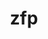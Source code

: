 ---
title: "zfp"
layout: cache
categories: [package, v0.19]
meta: {"versions": ["0.5.5"], "compilers": ["gcc@7.3.1"], "oss": ["amzn2"], "platforms": ["linux"], "targets": ["aarch64"], "stacks": ["aws-ahug-aarch64", "aws-isc-aarch64"], "num_specs": 1, "num_specs_by_stack": {"aws-isc-aarch64": 1, "aws-ahug-aarch64": 1}}
spec_details: [{"hash": "ffvozephthrro3ty6zkycqqeekmc4r54", "compiler": "gcc@7.3.1", "versions": ["0.5.5"], "os": "amzn2", "platform": "linux", "target": "aarch64", "variants": ["~aligned", "bsws=64", "build_system=cmake", "build_type=RelWithDebInfo", "~c", "~cuda", "~fasthash", "~fortran", "~ipo", "~openmp", "~profile", "~python", "+shared", "~strided", "~twoway"], "stacks": ["aws-isc-aarch64", "aws-ahug-aarch64"], "size": "-", "tarball": "https://binaries.spack.io/releases/v0.19/build_cache/linux-amzn2-aarch64/gcc-7.3.1/zfp-0.5.5/linux-amzn2-aarch64-gcc-7.3.1-zfp-0.5.5-ffvozephthrro3ty6zkycqqeekmc4r54.spack"}]
---